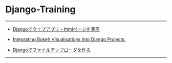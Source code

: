 # Django-Training

---

* [Djangoでウェブアプリ - htmlページを表示](https://qiita.com/egplnt/items/d307997e830c5bc302c7)

* [Integrating Bokeh Visualisations Into Django Projects.](https://hackernoon.com/integrating-bokeh-visualisations-into-django-projects-a1c01a16b67a)

* [Djangoでファイルアップローダを作る](https://qiita.com/nnsnodnb/items/f7b1b0b7f2099e403947)

---

